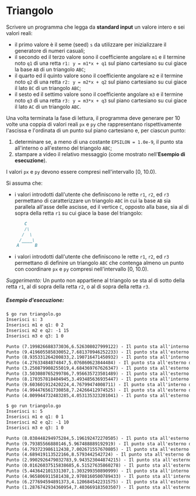 # Triangolo

Scrivere un programma che legga da **standard input** un valore intero e sei valori reali:
- il primo valore è il seme (seed) `s` da utilizzare per inizializzare il generatore di numeri casuali;
- il secondo ed il terzo valore sono il coefficiente angolare `m1` e il termine noto `q1` di una retta `r1: y = m1*x + q1` sul piano cartesiano su cui giace la base `AB` di un triangolo `ABC`;
- il quarto ed il quinto valore sono il coefficiente angolare `m2` e il termine noto `q2` di una retta `r2: y = m2*x + q2` sul piano cartesiano su cui giace il lato `BC` di un triangolo `ABC`;
- il sesto ed il settimo valore sono il coefficiente angolare `m3` e il termine noto `q3` di una retta `r3: y = m3*x + q3` sul piano cartesiano su cui giace il lato `AC` di un triangolo `ABC`.

Una volta terminata la fase di lettura, il programma deve generare per 10 volte una coppia di valori reali `px` e `py` che rappresentano rispettivamente l'ascissa e l'ordinata di un punto sul piano cartesiano e, per ciascun punto:
 1. determinare se, a meno di una costante `EPSILON = 1.0e-9`, il punto sta all'interno o all'esterno del triangolo `ABC`;
 2. stampare a video il relativo messaggio (come mostrato nell'**Esempio di esecuzione**).

I valori `px` e `py` devono essere compresi nell'intervallo [0, 10.0).

Si assuma che:
- i valori introdotti dall'utente che definiscono le rette `r1`, `r2`, ed `r3` permettano di caratterizzare un triangolo `ABC` in cui la base `AB` sia parallela all'asse delle ascisse, ed il vertice `C`, opposto alla base, sia al di sopra della retta `r1` su cui giace la base del triangolo:
 ```markdown        
        C     
        /\
       /  \
      /____\
     A      B 
  ```
- i valori introdotti dall'utente che definiscono le rette `r1`, `r2`, ed `r3` permettano di definire un triangolo `ABC` che contenga almeno un punto con coordinare `px` e `py` compresi nell'intervallo [0, 10.0).

*Suggerimento:* Un punto non appartiene al triangolo se sta al di sotto della retta `r1`, al di sopra della retta `r2`, o al di sopra della retta `r3`.

##### Esempio d'esecuzione:

```markdown
$ go run triangolo.go
Inserisci s: 3
Inserisci m1 e q1: 0 2
Inserisci m2 e q2: -1 15
Inserisci m3 e q3: 1 0

Punto (7.199826688373036,6.526308027999122) - Il punto sta all'interno del triangolo.
Punto (9.419605585830052,7.681370946252233) - Il punto sta all'esterno del triangolo.
Punto (8.935331264200833,2.190716471450932) - Il punto sta all'interno del triangolo.
Punto (4.27633484874847,5.076860623844484) - Il punto sta all'esterno del triangolo.
Punto (3.250879908255019,4.684369767626347) - Il punto sta all'esterno del triangolo.
Punto (3.503080765299786,7.956635723501489) - Il punto sta all'esterno del triangolo.
Punto (8.170357818404945,3.493485636935447) - Il punto sta all'interno del triangolo.
Punto (9.603601912420224,4.76799474008711) - Il punto sta all'interno del triangolo.
Punto (4.994476561730858,7.24266412974525) - Il punto sta all'esterno del triangolo.
Punto (4.009944732483285,4.053135323201041) - Il punto sta all'esterno del triangolo.

$ go run triangolo.go
Inserisci s: 5
Inserisci m1 e q1: 0 1
Inserisci m2 e q2: -1 10
Inserisci m3 e q3: 1 0

Punto (8.038448294975284,5.196192472270505) - Il punto sta all'esterno del triangolo.
Punto (9.79385566880146,5.967488889192919) - Il punto sta all'esterno del triangolo.
Punto (4.793723986112438,7.002671557670805) - Il punto sta all'esterno del triangolo.
Punto (4.689419113522166,8.5793442542724) - Il punto sta all'esterno del triangolo.
Punto (2.9902926479032783,9.943523044874215) - Il punto sta all'esterno del triangolo.
Punto (0.01626037515838685,6.51527635860278) - Il punto sta all'esterno del triangolo.
Punto (5.443642101331307,1.303299350890999) - Il punto sta all'interno del triangolo.
Punto (4.965806911581438,2.9708160500789433) - Il punto sta all'interno del triangolo.
Punto (6.277694594891373,4.120684542231575) - Il punto sta all'esterno del triangolo.
Punto (1.2876742934360954,7.403669183503507) - Il punto sta all'esterno del triangolo.
``` 